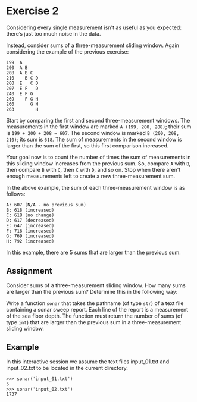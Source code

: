 # Exercise 2

Considering every single measurement isn't as useful as you expected: there’s just too much noise in the data.

Instead, consider sums of a three-measurement sliding window. Again considering the example of the previous exercise:

```
199  A
200  A B
208  A B C
210    B C D
200  E   C D
207  E F   D
240  E F G
269    F G H
260      G H
263        H
```

Start by comparing the first and second three-measurement windows. The measurements in the first window are marked `A (199, 200, 208)`; their sum is `199 + 200 + 208 = 607`. The second window is marked `B (200, 208, 210)`; its sum is `618`. The sum of measurements in the second window is larger than the sum of the first, so this first comparison increased.

Your goal now is to count the number of times the sum of measurements in this sliding window increases from the previous sum. So, compare `A` with `B`, then compare `B` with `C`, then `C` with `D`, and so on. Stop when there aren't enough measurements left to create a new three-measurement sum.

In the above example, the sum of each three-measurement window is as follows:

```
A: 607 (N/A - no previous sum)
B: 618 (increased)
C: 618 (no change)
D: 617 (decreased)
E: 647 (increased)
F: 716 (increased)
G: 769 (increased)
H: 792 (increased)
```

In this example, there are 5 sums that are larger than the previous sum.



## Assignment
Consider sums of a three-measurement sliding window. How many sums are larger than the previous sum? Determine this in the following way:

Write a function `sonar` that takes the pathname (of type `str`) of a text file containing a sonar sweep report. Each line of the report is a measurement of the sea floor depth. The function must return the number of sums (of type `int`) that are larger than the previous sum in a three-measurement sliding window.



## Example

In this interactive session we assume the text files input_01.txt and input_02.txt to be located in the current directory.

```
>>> sonar('input_01.txt')
5
>>> sonar('input_02.txt')
1737
```
